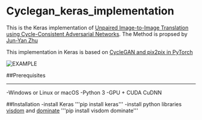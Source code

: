 # Cyclegan_keras_implementation
This is the Keras implementation of [Unpaired Image-to-Image Translation using Cycle-Consistent Adversarial Networks](https://arxiv.org/pdf/1703.10593.pdf). The Method is propsed by [Jun-Yan Zhu](http://people.csail.mit.edu/junyanz/)

This implementation in Keras is based on [CycleGAN and pix2pix in PyTorch](https://github.com/junyanz/pytorch-CycleGAN-and-pix2pix#cyclegan-and-pix2pix-in-pytorch)

![EXAMPLE](https://camo.githubusercontent.com/69cbc0371777fba5d251a564e2f8a8f38d1bf43f/68747470733a2f2f6a756e79616e7a2e6769746875622e696f2f4379636c6547414e2f696d616765732f7465617365725f686967685f7265732e6a7067)


##Prerequisites
<hr/>
-Windows or Linux or macOS
-Python 3
-GPU + CUDA CuDNN

##Installation
-install Keras
'''pip install keras'''
-install python libraries [visdom](https://github.com/facebookresearch/visdom) and [dominate](https://github.com/Knio/dominate)
'''pip install visdom dominate'''
